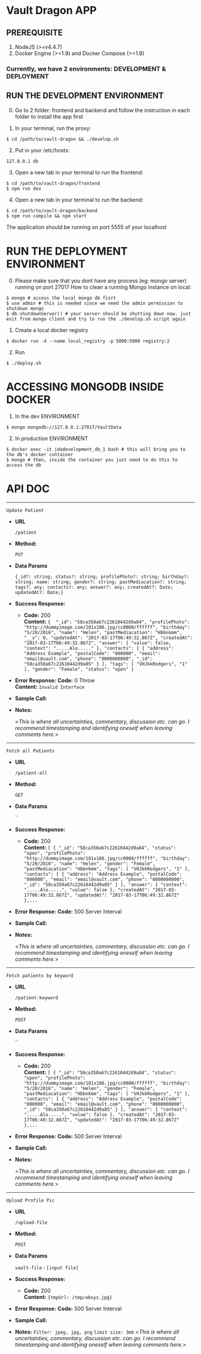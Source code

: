 # Vault Dragon APP

## PREREQUISITE
1. NodeJS (>=v4.4.7) 
2. Docker Engine (>=1.9) and Docker Compose (>=1.8)

### Currently, we have 2 environments: DEVELOPMENT & DEPLOYMENT

## RUN THE DEVELOPMENT ENVIRONMENT

0. Go to 2 folder: frontend and backend and follow the instruction in each folder to install the app first

1. In your terminal, run the proxy:
```
$ cd /path/to/vault-dragon && ./develop.sh
```

2. Put in your /etc/hosts:
```
127.0.0.1 db
```

3. Open a new tab in your terminal to run the frontend:
```
$ cd /path/to/vault-dragon/frontend
$ npm run dev
```

4. Open a new tab in your terminal to run the backend:
```
$ cd /path/to/vault-dragon/backend
$ npm run compile && npm start
```

The application should be running on port 5555 of your localhost

# RUN THE DEPLOYMENT ENVIRONMENT

0. Please make sure that you dont have any process (eg: mongo server) running on port 27017
How to clean a running Mongo instance on local:
```
$ mongo # access the local mongo db fisrt
$ use admin # this is needed since we need the admin permission to shutdown mongo
$ db.shutdownServer() # your server should be shutting down now. just exit from mongo client and try to run the ./develop.sh script again
``` 

1. Create a local docker registry
```
$ docker run -d --name local_registry -p 5000:5000 registry:2
```

2. Run
```
$ ./deploy.sh
```

# ACCESSING MONGODB INSIDE DOCKER

1. In the dev ENVIRONMENT
```
$ mongo mongodb://127.0.0.1:27017/VaultData
```

2. In production ENVIRONMENT
```
$ docker exec -it jdadevelopment_db_1 bash # this will bring you to the db's docker container
$ mongo # then, inside the container you just need to do this to access the db
```

# API DOC

----
`Update Patient`

* **URL**

  `/patient`

* **Method:**

  `PUT`

* **Data Params**

  `{_id?: string;
    status?: string;
    profilePhoto?: string;
    birthday?: string;
    name: string;
    gender?: string;
    pastMediacation?: string;
    tags?: any;
    contacts?: any;
    answer?: any;
    createdAt?: Date;
    updatedAt?: Date;}`

* **Success Response:**
  * **Code:** 200 <br />
    **Content:** 
`{  "_id": "58ca350a67c22610442d9a84",
    "profilePhoto": "http://dummyimage.com/101x106.jpg/cc0000/ffffff",
    "birthday": "5/20/2016",
    "name": "Helen",
    "pastMediacation": "Hbbnkmm",
    "__v": 0,
    "updatedAt": "2017-03-17T06:49:32.867Z",
    "createdAt": "2017-03-17T06:49:32.867Z",
    "answer": {
      "value": false,
      "context": ".....Alo....."
    },
    "contacts": [
      {
        "address": "Address Example",
        "postalCode": "000000",
        "email": "email@vault.com",
        "phone": "0000000000",
        "_id": "58ca350a67c22610442d9a85"
      }
    ],
    "tags": [
      "VHJkkRodgers",
      "1"
    ],
    "gender": "Female",
    "status": "open"
  }`
* **Error Response:**
    **Code:** 0 Throw <br />
    **Content:** `Invalid Interface`
* **Sample Call:**

* **Notes:**

  <_This is where all uncertainties, commentary, discussion etc. can go. I recommend timestamping and identifying oneself when leaving comments here._> 

----
`Fetch all Patients`

* **URL**

  `/patient-all`

* **Method:**

  `GET`

* **Data Params**

  ``

* **Success Response:**
  * **Code:** 200 <br />
    **Content:** 
`[
  {
    "_id": "58ca350a67c22610442d9a84",
    "status": "open",
    "profilePhoto": "http://dummyimage.com/101x106.jpg/cc0000/ffffff",
    "birthday": "5/20/2016",
    "name": "Helen",
    "gender": "Female",
    "pastMediacation": "Hbbnkmm",
    "tags": [
      "VHJkkRodgers",
      "1"
    ],
    "contacts": [
      {
        "address": "Address Example",
        "postalCode": "000000",
        "email": "email@vault.com",
        "phone": "0000000000",
        "_id": "58ca350a67c22610442d9a85"
      }
    ],
    "answer": {
      "context": ".....Alo.....",
      "value": false
    },
    "createdAt": "2017-03-17T06:49:32.867Z",
    "updatedAt": "2017-03-17T06:49:32.867Z"
  },...
`
* **Error Response:**
    **Code:** 500 Server Interval<br />

* **Sample Call:**

* **Notes:**

  <_This is where all uncertainties, commentary, discussion etc. can go. I recommend timestamping and identifying oneself when leaving comments here._> 

----
`Fetch patients by keyword`

* **URL**

  `/patient-keyword`

* **Method:**

  `POST`

* **Data Params**

  ``

* **Success Response:**
  * **Code:** 200 <br />
    **Content:** 
`[
  {
    "_id": "58ca350a67c22610442d9a84",
    "status": "open",
    "profilePhoto": "http://dummyimage.com/101x106.jpg/cc0000/ffffff",
    "birthday": "5/20/2016",
    "name": "Helen",
    "gender": "Female",
    "pastMediacation": "Hbbnkmm",
    "tags": [
      "VHJkkRodgers",
      "1"
    ],
    "contacts": [
      {
        "address": "Address Example",
        "postalCode": "000000",
        "email": "email@vault.com",
        "phone": "0000000000",
        "_id": "58ca350a67c22610442d9a85"
      }
    ],
    "answer": {
      "context": ".....Alo.....",
      "value": false
    },
    "createdAt": "2017-03-17T06:49:32.867Z",
    "updatedAt": "2017-03-17T06:49:32.867Z"
  },...
`
* **Error Response:**
    **Code:** 500 Server Interval<br />

* **Sample Call:**

* **Notes:**

  <_This is where all uncertainties, commentary, discussion etc. can go. I recommend timestamping and identifying oneself when leaving comments here._> 


----
`Upload Profile Pic`

* **URL**

  `/upload-file`

* **Method:**

  `POST`

* **Data Params**

  `vault-file` : `[input file]`

* **Success Response:**
  * **Code:** 200 <br />
    **Content:** 
`{tmpUrl: /tmp/abxyz.jpg}`
* **Error Response:**
    **Code:** 500 Server Interval<br />

* **Sample Call:**

* **Notes:**
`Filter: jpeg, jpg, png`
`limit size: 3mb`
  <_This is where all uncertainties, commentary, discussion etc. can go. I recommend timestamping and identifying oneself when leaving comments here._> 
